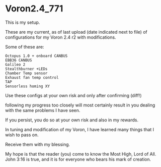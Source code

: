 # Voron2.4_771
This is my setup.

These are my current, as of last upload (date indicated next to file) of 
configurations for my Voron 2.4 r2 with modifications.

Some of these are:

    Octopus 1.0 + onboard CANBUS
    EBB36 CANBUS
    Galileo 2
    Stealthburner +LEDs
    Chamber Temp sensor
    Exhaust fan temp control
    TAP
    Sensorless homing XY

Use these configs at your own risk and only after confirming (diff!)

following my progress too closely will most certainly result in you 
dealing with the same problems I have seen.

If you persist, you do so at your own risk and also in my rewards.

In tuning and modification of my Voron, I have learned many things that I
wish to pass on.

Receive them with my blessing.

My hope is that the reader (you) come to know the Most High, Lord of All.
John 3:16 is true, and it is for everyone who bears his mark of creation.
